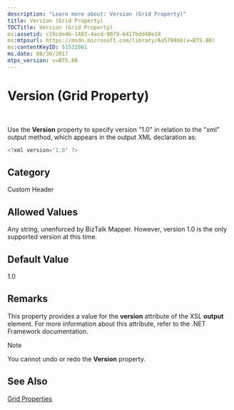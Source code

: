 ```yaml
---
description: "Learn more about: Version (Grid Property)"
title: Version (Grid Property)
TOCTitle: Version (Grid Property)
ms:assetid: c19cde4b-1483-4acd-9079-6417bdd48e18
ms:mtpsurl: https://msdn.microsoft.com/library/Aa578466(v=BTS.80)
ms:contentKeyID: 51531061
ms.date: 08/30/2017
mtps_version: v=BTS.80
---
```


# Version (Grid Property)

 

Use the **Version** property to specify version "1.0" in relation to the "xml" output method, which appears in the output XML declaration as:

```C#
<?xml version='1.0' ?>  
```

## Category

Custom Header

## Allowed Values

Any string, unenforced by BizTalk Mapper. However, version 1.0 is the only supported version at this time.

## Default Value

1.0

## Remarks

This property provides a value for the **version** attribute of the XSL **output** element. For more information about this attribute, refer to the .NET Framework documentation.


> [!NOTE]
> <P>You cannot undo or redo the <STRONG>Version</STRONG> property.</P>



## See Also

[Grid Properties](grid-properties.md)

